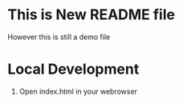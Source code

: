 # This is New README file 

 However this is still a demo file

 # Local Development

1. Open index.html in your webrowser